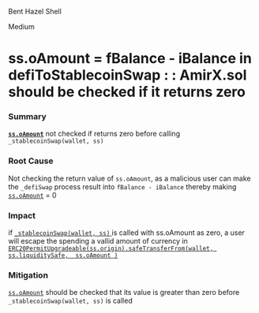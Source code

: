 Bent Hazel Shell

Medium

# ss.oAmount = fBalance - iBalance in defiToStablecoinSwap : : AmirX.sol should be checked if it returns zero

### Summary

**[`ss.oAmount`](https://github.com/sherlock-audit/2024-11-telcoin/blob/main/telcoin-audit/contracts/swap/AmirX.sol#L125)** not checked if returns zero before calling `_stablecoinSwap(wallet, ss)` 

### Root Cause
Not checking the return value of `ss.oAmount`, as a malicious user can make the `_defiSwap` process result into `fBalance - iBalance` thereby making [`ss.oAmount`](https://github.com/sherlock-audit/2024-11-telcoin/blob/main/telcoin-audit/contracts/swap/AmirX.sol#L125C22-L125C41) = 0




### Impact

if  [`_stablecoinSwap(wallet, ss)` ](https://github.com/sherlock-audit/2024-11-telcoin/blob/main/telcoin-audit/contracts/swap/AmirX.sol#L127) is called with ss.oAmount as zero, a user will escape the spending a vallid amount of currency in [`ERC20PermitUpgradeable(ss.origin).safeTransferFrom(wallet, ss.liquiditySafe,  ss.oAmount )`](https://github.com/sherlock-audit/2024-11-telcoin/blob/main/telcoin-audit/contracts/stablecoin/StablecoinHandler.sol#L163)



### Mitigation

[`ss.oAmount`](https://github.com/sherlock-audit/2024-11-telcoin/blob/main/telcoin-audit/contracts/swap/AmirX.sol#L125) should be checked that its value is greater than zero before `_stablecoinSwap(wallet, ss)`  is called
